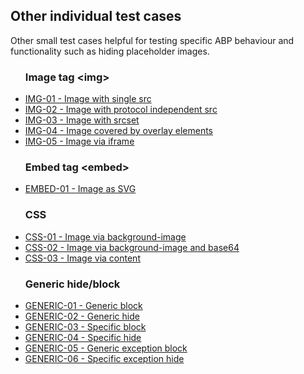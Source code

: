 <h2>Other individual test cases</h2>
<p>Other small test cases helpful for testing specific ABP behaviour and functionality such as hiding placeholder images.</p>
<ul class="abp-pagelist">
  <h3>Image tag &lt;img&gt;</h3>
  <li><a href="testcases/img/01">IMG-01 - Image with single src</a></li>
  <li><a href="testcases/img/02">IMG-02 - Image with protocol independent src</a></li>
  <li><a href="testcases/img/03">IMG-03 - Image with srcset</a></li>
  <li><a href="testcases/img/04">IMG-04 - Image covered by overlay elements</a></li>
  <li><a href="testcases/img/05">IMG-05 - Image via iframe</a></li>
</ul>
<ul class="abp-pagelist">
  <h3>Embed tag &lt;embed&gt;</h3>
  <li><a href="testcases/embed/01">EMBED-01 - Image as SVG</a></li>
</ul>
<ul class="abp-pagelist">
  <h3>CSS</h3>
  <li><a href="testcases/css/01">CSS-01 - Image via background-image</a></li>
  <li><a href="testcases/css/02">CSS-02 - Image via background-image and base64</a></li>
  <li><a href="testcases/css/03">CSS-03 - Image via content</a></li>
</ul>
<ul class="abp-pagelist">
  <h3>Generic hide/block</h3>
  <li><a href="testcases/generic/#01">GENERIC-01 - Generic block</a></li>
  <li><a href="testcases/generic/#02">GENERIC-02 - Generic hide</a></li>
  <li><a href="testcases/generic/#03">GENERIC-03 - Specific block</a></li>
  <li><a href="testcases/generic/#04">GENERIC-04 - Specific hide</a></li>
  <li><a href="testcases/generic/#05">GENERIC-05 - Generic exception block</a></li>
  <li><a href="testcases/generic/#06">GENERIC-06 - Specific exception hide</a></li>
</ul>
